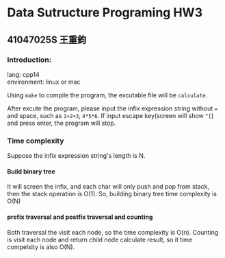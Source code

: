 # Data Sutructure Programing HW3

## 41047025S 王重鈞

### Introduction:

lang: cpp14  
environment: linux or mac

Using `make` to compile the program, the excutable file will be `calculate`.

After excute the program, please input the infix expression string without `=` and space, such as `1+2+3`, `4*5*6`. If input escape key(screen will show `^[`) and press enter, the program will stop.

### Time complexity

Suppose the infix expression string's length is N.

#### Build binary tree

It will screen the infix, and each char will only push and pop from stack, then the stack operation is O(1). So, building binary tree time complexity is O(N)

#### prefix traversal and postfix traversal and counting

Both traversal the visit each node, so the time complexity is O(n). Counting is visit each node and return child node calculate result, so it time compelxity is also O(N).
